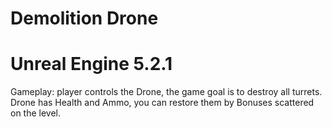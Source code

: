 Demolition Drone
===============
Unreal Engine 5.2.1
===============
Gameplay: player controls the Drone, the game goal is to destroy all turrets.
Drone has Health and Ammo, you can restore them by Bonuses scattered on the level.